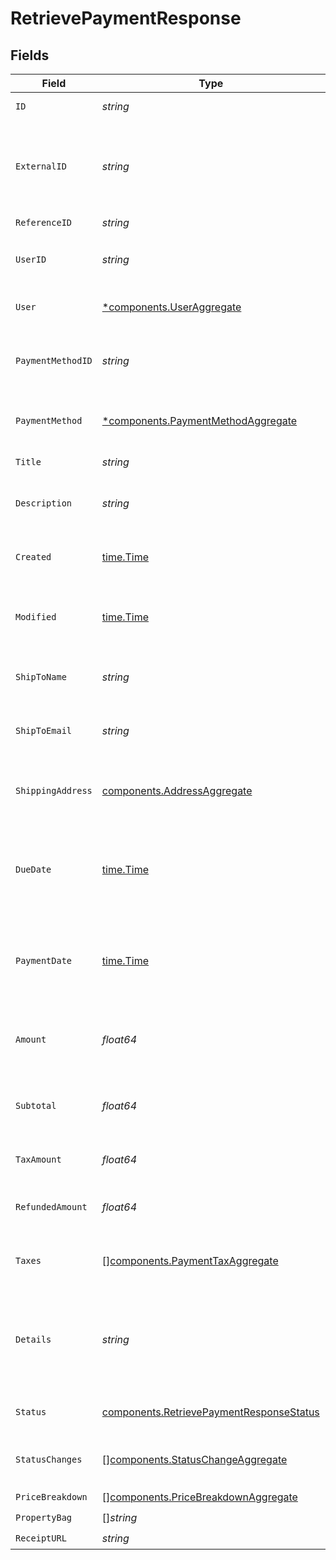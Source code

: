 # RetrievePaymentResponse


## Fields

| Field                                                                                                | Type                                                                                                 | Required                                                                                             | Description                                                                                          | Example                                                                                              |
| ---------------------------------------------------------------------------------------------------- | ---------------------------------------------------------------------------------------------------- | ---------------------------------------------------------------------------------------------------- | ---------------------------------------------------------------------------------------------------- | ---------------------------------------------------------------------------------------------------- |
| `ID`                                                                                                 | *string*                                                                                             | :heavy_check_mark:                                                                                   | Unique ID of the payment                                                                             | py_59efc3e98daa4408bb88f816969c6bec                                                                  |
| `ExternalID`                                                                                         | *string*                                                                                             | :heavy_check_mark:                                                                                   | Unique ID of the payment in its payment method's associated gateway                                  |                                                                                                      |
| `ReferenceID`                                                                                        | *string*                                                                                             | :heavy_check_mark:                                                                                   | N/A                                                                                                  |                                                                                                      |
| `UserID`                                                                                             | *string*                                                                                             | :heavy_check_mark:                                                                                   | Unique ID of the payment's user                                                                      | usr_58e4d6da6b9b45b4aa547ac608faa18d                                                                 |
| `User`                                                                                               | [*components.UserAggregate](../../models/components/useraggregate.md)                                | :heavy_minus_sign:                                                                                   | User details of the payment                                                                          |                                                                                                      |
| `PaymentMethodID`                                                                                    | *string*                                                                                             | :heavy_check_mark:                                                                                   | Unique ID of the payment's payment method                                                            | pym_4a9163dba4be47a8a19d5317da835d42                                                                 |
| `PaymentMethod`                                                                                      | [*components.PaymentMethodAggregate](../../models/components/paymentmethodaggregate.md)              | :heavy_minus_sign:                                                                                   | Payment method details of the payment                                                                |                                                                                                      |
| `Title`                                                                                              | *string*                                                                                             | :heavy_check_mark:                                                                                   | Short title of the payment                                                                           |                                                                                                      |
| `Description`                                                                                        | *string*                                                                                             | :heavy_check_mark:                                                                                   | Long description of the payment                                                                      |                                                                                                      |
| `Created`                                                                                            | [time.Time](https://pkg.go.dev/time#Time)                                                            | :heavy_check_mark:                                                                                   | Datetime when the object was created.                                                                | 2024-11-18 15:05:48.792 +0000 UTC                                                                    |
| `Modified`                                                                                           | [time.Time](https://pkg.go.dev/time#Time)                                                            | :heavy_check_mark:                                                                                   | Datetime when the object was last modified.                                                          | 2024-11-18 15:05:48.792 +0000 UTC                                                                    |
| `ShipToName`                                                                                         | *string*                                                                                             | :heavy_check_mark:                                                                                   | Name of whom the payment is for                                                                      |                                                                                                      |
| `ShipToEmail`                                                                                        | *string*                                                                                             | :heavy_check_mark:                                                                                   | Email of whom the payment is for                                                                     |                                                                                                      |
| `ShippingAddress`                                                                                    | [components.AddressAggregate](../../models/components/addressaggregate.md)                           | :heavy_check_mark:                                                                                   | Shipping address of the payment (used in tax calculations)                                           |                                                                                                      |
| `DueDate`                                                                                            | [time.Time](https://pkg.go.dev/time#Time)                                                            | :heavy_check_mark:                                                                                   | Datetime when the payment is due and will automatically be processed                                 |                                                                                                      |
| `PaymentDate`                                                                                        | [time.Time](https://pkg.go.dev/time#Time)                                                            | :heavy_check_mark:                                                                                   | Datetime when the payment was successfully processed and paid                                        |                                                                                                      |
| `Amount`                                                                                             | *float64*                                                                                            | :heavy_check_mark:                                                                                   | Amount in cents of the payment (inclusive of all taxes)                                              |                                                                                                      |
| `Subtotal`                                                                                           | *float64*                                                                                            | :heavy_check_mark:                                                                                   | Subtotal in cents of the payment (exclusive of all taxes)                                            |                                                                                                      |
| `TaxAmount`                                                                                          | *float64*                                                                                            | :heavy_check_mark:                                                                                   | Total tax amount in cents                                                                            |                                                                                                      |
| `RefundedAmount`                                                                                     | *float64*                                                                                            | :heavy_check_mark:                                                                                   | Total refunded amount in cents                                                                       |                                                                                                      |
| `Taxes`                                                                                              | [][components.PaymentTaxAggregate](../../models/components/paymenttaxaggregate.md)                   | :heavy_minus_sign:                                                                                   | Breakdown of taxes applied to the payment                                                            |                                                                                                      |
| `Details`                                                                                            | *string*                                                                                             | :heavy_check_mark:                                                                                   | Gateway details for the payment (may contain error messages when applicable)                         |                                                                                                      |
| `Status`                                                                                             | [components.RetrievePaymentResponseStatus](../../models/components/retrievepaymentresponsestatus.md) | :heavy_check_mark:                                                                                   | Current status of the payment                                                                        |                                                                                                      |
| `StatusChanges`                                                                                      | [][components.StatusChangeAggregate](../../models/components/statuschangeaggregate.md)               | :heavy_check_mark:                                                                                   | List of all status changes of the payment                                                            |                                                                                                      |
| `PriceBreakdown`                                                                                     | [][components.PriceBreakdownAggregate](../../models/components/pricebreakdownaggregate.md)           | :heavy_check_mark:                                                                                   | N/A                                                                                                  |                                                                                                      |
| `PropertyBag`                                                                                        | []*string*                                                                                           | :heavy_check_mark:                                                                                   | N/A                                                                                                  |                                                                                                      |
| `ReceiptURL`                                                                                         | *string*                                                                                             | :heavy_check_mark:                                                                                   | N/A                                                                                                  |                                                                                                      |